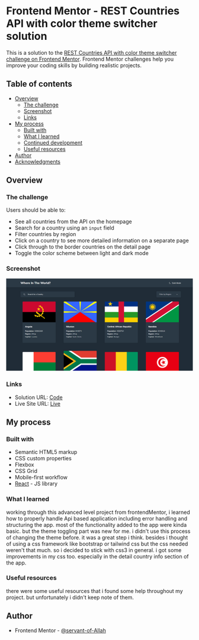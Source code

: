 # Frontend Mentor - REST Countries API with color theme switcher solution

This is a solution to the [REST Countries API with color theme switcher challenge on Frontend Mentor](https://www.frontendmentor.io/challenges/rest-countries-api-with-color-theme-switcher-5cacc469fec04111f7b848ca). Frontend Mentor challenges help you improve your coding skills by building realistic projects.

## Table of contents

- [Overview](#overview)
  - [The challenge](#the-challenge)
  - [Screenshot](#screenshot)
  - [Links](#links)
- [My process](#my-process)
  - [Built with](#built-with)
  - [What I learned](#what-i-learned)
  - [Continued development](#continued-development)
  - [Useful resources](#useful-resources)
- [Author](#author)
- [Acknowledgments](#acknowledgments)

## Overview

### The challenge

Users should be able to:

- See all countries from the API on the homepage
- Search for a country using an `input` field
- Filter countries by region
- Click on a country to see more detailed information on a separate page
- Click through to the border countries on the detail page
- Toggle the color scheme between light and dark mode

### Screenshot

![](./public/app__ss.png)

### Links

- Solution URL: [Code](https://github.com/servant-of-Allah/restCountryApp.git)
- Live Site URL: [Live](https://your-live-site-url.com)

## My process

### Built with

- Semantic HTML5 markup
- CSS custom properties
- Flexbox
- CSS Grid
- Mobile-first workflow
- [React](https://reactjs.org/) - JS library

### What I learned

working through this advanced level project from frontendMentor, i learned how to properly handle Api based application including error handling and structuring the app. most of the functionality added to the app were kinda basic. but the theme toggling part was new for me. i didn't use this process of changing the theme before. it was a great step i think. besides i thought of using a css framework like bootstrap or tailwind css but the css needed weren't that much. so i decided to stick with css3 in general. i got some improvements in my css too. especially in the detail country info section of the app.

### Useful resources

there were some useful resources that i found some help throughout my project. but unfortunately i didn't keep note of them.

## Author

- Frontend Mentor - [@servant-of-Allah](https://www.frontendmentor.io/profile/servant-of-Allah)
